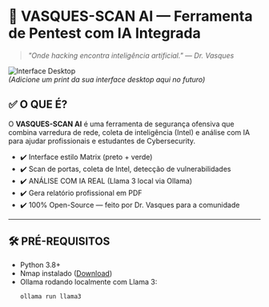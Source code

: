 # 🚀 VASQUES-SCAN AI — Ferramenta de Pentest com IA Integrada

> _"Onde hacking encontra inteligência artificial." — Dr. Vasques_

![Interface Desktop](screenshot.png)  
*(Adicione um print da sua interface desktop aqui no futuro)*

## ✅ O QUE É?

O **VASQUES-SCAN AI** é uma ferramenta de segurança ofensiva que combina varredura de rede, coleta de inteligência (Intel) e análise com IA para ajudar profissionais e estudantes de Cybersecurity.

- ✔️ Interface estilo Matrix (preto + verde)
- ✔️ Scan de portas, coleta de Intel, detecção de vulnerabilidades
- ✔️ ANÁLISE COM IA REAL (Llama 3 local via Ollama)
- ✔️ Gera relatório profissional em PDF
- ✔️ 100% Open-Source — feito por Dr. Vasques para a comunidade

---

## 🛠️ PRÉ-REQUISITOS

- Python 3.8+
- Nmap instalado ([Download](https://nmap.org/download.html))
- Ollama rodando localmente com Llama 3:  
  ```bash
  ollama run llama3